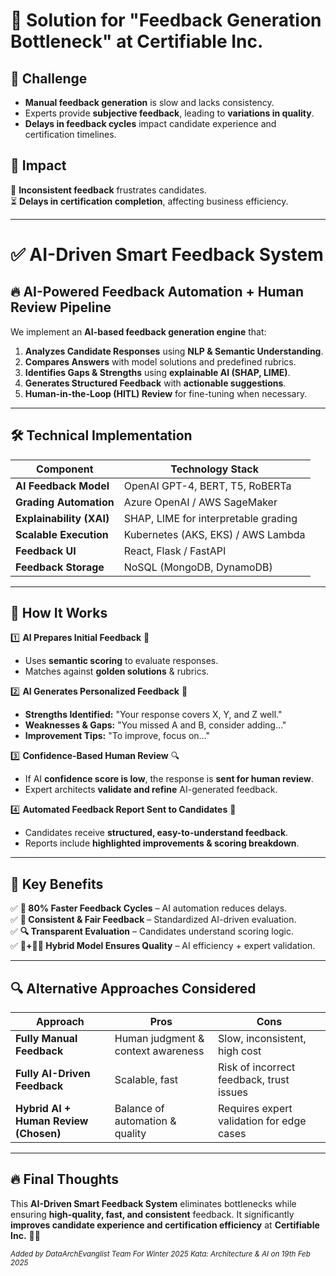 # 🚀 Solution for "Feedback Generation Bottleneck" at Certifiable Inc.

## 🔹 Challenge
- **Manual feedback generation** is slow and lacks consistency.
- Experts provide **subjective feedback**, leading to **variations in quality**.
- **Delays in feedback cycles** impact candidate experience and certification timelines.

## 🔹 Impact
🚨 **Inconsistent feedback** frustrates candidates.  
⏳ **Delays in certification completion**, affecting business efficiency.

---

# ✅ AI-Driven Smart Feedback System
## 🔥 AI-Powered Feedback Automation + Human Review Pipeline
We implement an **AI-based feedback generation engine** that:
1. **Analyzes Candidate Responses** using **NLP & Semantic Understanding**.
2. **Compares Answers** with model solutions and predefined rubrics.
3. **Identifies Gaps & Strengths** using **explainable AI (SHAP, LIME)**.
4. **Generates Structured Feedback** with **actionable suggestions**.
5. **Human-in-the-Loop (HITL) Review** for fine-tuning when necessary.

---

## 🛠 Technical Implementation
| **Component**       | **Technology Stack** |
|---------------------|---------------------|
| **AI Feedback Model** | OpenAI GPT-4, BERT, T5, RoBERTa |
| **Grading Automation** | Azure OpenAI / AWS SageMaker |
| **Explainability (XAI)** | SHAP, LIME for interpretable grading |
| **Scalable Execution** | Kubernetes (AKS, EKS) / AWS Lambda |
| **Feedback UI** | React, Flask / FastAPI |
| **Feedback Storage** | NoSQL (MongoDB, DynamoDB) |

---

## 🚀 How It Works
1️⃣ **AI Prepares Initial Feedback** 🧠
- Uses **semantic scoring** to evaluate responses.
- Matches against **golden solutions** & rubrics.

2️⃣ **AI Generates Personalized Feedback** 📝
- **Strengths Identified:** "Your response covers X, Y, and Z well."
- **Weaknesses & Gaps:** "You missed A and B, consider adding…"
- **Improvement Tips:** "To improve, focus on…"

3️⃣ **Confidence-Based Human Review** 🔍
- If AI **confidence score is low**, the response is **sent for human review**.
- Expert architects **validate and refine** AI-generated feedback.

4️⃣ **Automated Feedback Report Sent to Candidates** 📩
- Candidates receive **structured, easy-to-understand feedback**.
- Reports include **highlighted improvements & scoring breakdown**.

---

## 🎯 Key Benefits
✅ **🚀 80% Faster Feedback Cycles** – AI automation reduces delays.  
✅ **🔄 Consistent & Fair Feedback** – Standardized AI-driven evaluation.  
✅ **🔍 Transparent Evaluation** – Candidates understand scoring logic.  
✅ **🤖+👨‍💻 Hybrid Model Ensures Quality** – AI efficiency + expert validation.

---

## 🔍 Alternative Approaches Considered
| Approach | Pros | Cons |
|----------|------|------|
| **Fully Manual Feedback** | Human judgment & context awareness | Slow, inconsistent, high cost |
| **Fully AI-Driven Feedback** | Scalable, fast | Risk of incorrect feedback, trust issues |
| **Hybrid AI + Human Review (Chosen)** | Balance of automation & quality | Requires expert validation for edge cases |

---

## 🔥 Final Thoughts
This **AI-Driven Smart Feedback System** eliminates bottlenecks while ensuring **high-quality, fast, and consistent** feedback. It significantly **improves candidate experience and certification efficiency** at **Certifiable Inc.** 🚀🎯

<sub>*Added by DataArchEvanglist Team For Winter 2025 Kata: Architecture & AI on 19th Feb 2025*</sub>
